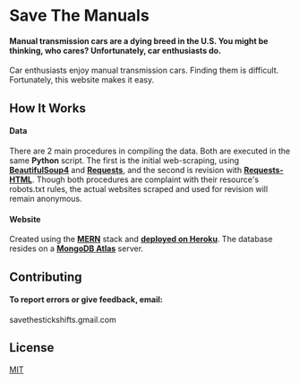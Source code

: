 # Save The Manuals
#### Manual transmission cars are a dying breed in the U.S. You might be thinking, who cares? Unfortunately, car enthusiasts do.

Car enthusiasts enjoy manual transmission cars. Finding them is difficult. Fortunately, this website makes it easy.

## How It Works

#### Data
There are 2 main procedures in compiling the data. Both are executed in the same **Python** script. The first is the initial web-scraping, using [**BeautifulSoup4**](https://www.crummy.com/software/BeautifulSoup/bs4/doc/) and [**Requests**](https://requests.readthedocs.io/en/master/), and the second is revision with [**Requests-HTML**](https://requests.readthedocs.io/projects/requests-html/en/latest/). Though both procedures are complaint with their resource's robots.txt rules, the actual websites scraped and used for revision will remain anonymous.

#### Website
Created using the [**MERN**](https://www.mongodb.com/mern-stack) stack and  [**deployed on Heroku**](https://guarded-cliffs-55345.herokuapp.com/). The database resides on a [**MongoDB Atlas**](https://www.mongodb.com/cloud/atlas/lp/try2?utm_source=google&utm_campaign=gs_americas_united_states_search_brand_atlas_desktop&utm_term=mongo%20atlas&utm_medium=cpc_paid_search&utm_ad=e&utm_ad_campaign_id=1718986498&gclid=CjwKCAjwiaX8BRBZEiwAQQxGx6BiZhzlWdyuhOUEGXpkvaL28TYMPg5S9fETP_YUlFTGLD_QPNgLZRoCEbkQAvD_BwE) server.




## Contributing
#### To report errors or give feedback, email: 
savethestickshifts.gmail.com



## License
[MIT](https://choosealicense.com/licenses/mit/)

